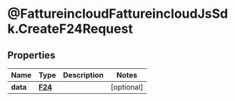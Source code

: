 # @FattureincloudFattureincloudJsSdk.CreateF24Request

## Properties

Name | Type | Description | Notes
------------ | ------------- | ------------- | -------------
**data** | [**F24**](F24.md) |  | [optional] 


